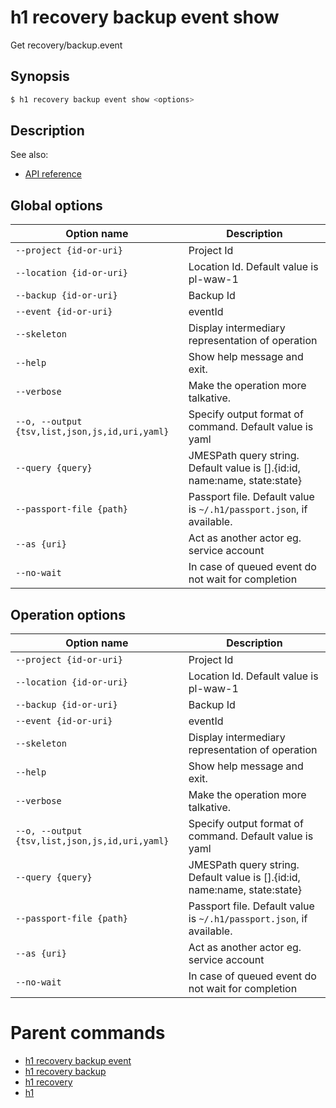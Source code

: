 
# h1 recovery backup event show

Get recovery/backup.event

## Synopsis

```bash
$ h1 recovery backup event show <options>
```

## Description

See also:

* [API reference](https://api.hyperone.com/v2/docs#operation/recovery_project_backup_event_get)

## Global options

| Option name                                        | Description                                                                   |
| -------------------------------------------------- | ----------------------------------------------------------------------------- |
| ```--project {id-or-uri}```                        | Project Id                                                                    |
| ```--location {id-or-uri}```                       | Location Id. Default value is pl-waw-1                                        |
| ```--backup {id-or-uri}```                         | Backup Id                                                                     |
| ```--event {id-or-uri}```                          | eventId                                                                       |
| ```--skeleton```                                   | Display intermediary representation of operation                              |
| ```--help```                                       | Show help message and exit.                                                   |
| ```--verbose```                                    | Make the operation more talkative.                                            |
| ```--o, --output {tsv,list,json,js,id,uri,yaml}``` | Specify output format of command. Default value is yaml                       |
| ```--query {query}```                              | JMESPath query string. Default value is [].\{id:id, name:name, state:state\}  |
| ```--passport-file {path}```                       | Passport file. Default value is ```~/.h1/passport.json```, if available.      |
| ```--as {uri}```                                   | Act as another actor eg. service account                                      |
| ```--no-wait```                                    | In case of queued event do not wait for completion                            |

## Operation options

| Option name                                        | Description                                                                   |
| -------------------------------------------------- | ----------------------------------------------------------------------------- |
| ```--project {id-or-uri}```                        | Project Id                                                                    |
| ```--location {id-or-uri}```                       | Location Id. Default value is pl-waw-1                                        |
| ```--backup {id-or-uri}```                         | Backup Id                                                                     |
| ```--event {id-or-uri}```                          | eventId                                                                       |
| ```--skeleton```                                   | Display intermediary representation of operation                              |
| ```--help```                                       | Show help message and exit.                                                   |
| ```--verbose```                                    | Make the operation more talkative.                                            |
| ```--o, --output {tsv,list,json,js,id,uri,yaml}``` | Specify output format of command. Default value is yaml                       |
| ```--query {query}```                              | JMESPath query string. Default value is [].\{id:id, name:name, state:state\}  |
| ```--passport-file {path}```                       | Passport file. Default value is ```~/.h1/passport.json```, if available.      |
| ```--as {uri}```                                   | Act as another actor eg. service account                                      |
| ```--no-wait```                                    | In case of queued event do not wait for completion                            |

# Parent commands

* [h1 recovery backup event](./../README.md)
* [h1 recovery backup](./../../README.md)
* [h1 recovery](./../../../README.md)
* [h1](./../../../../README.md)
